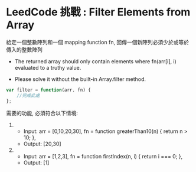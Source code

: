 # LeedCode 挑戰 : Filter Elements from Array

給定一個整數陣列和一個 mapping function  fn, 回傳一個新陣列必須少於或等於傳入的整數陣列

- The returned array should only contain elements where fn(arr[i], i) evaluated to a truthy value.

- Please solve it without the built-in Array.filter method.

```javascript
var filter = function(arr, fn) {
    //完成此處
};
```

需要的功能, 必須符合以下情境: 

1. - Input: arr = [0,10,20,30], fn = function greaterThan10(n) { return n > 10; }, 
   - Output: [20,30]
2. - Input: arr = [1,2,3], fn = function firstIndex(n, i) { return i === 0; }, 
   - Output: [1]